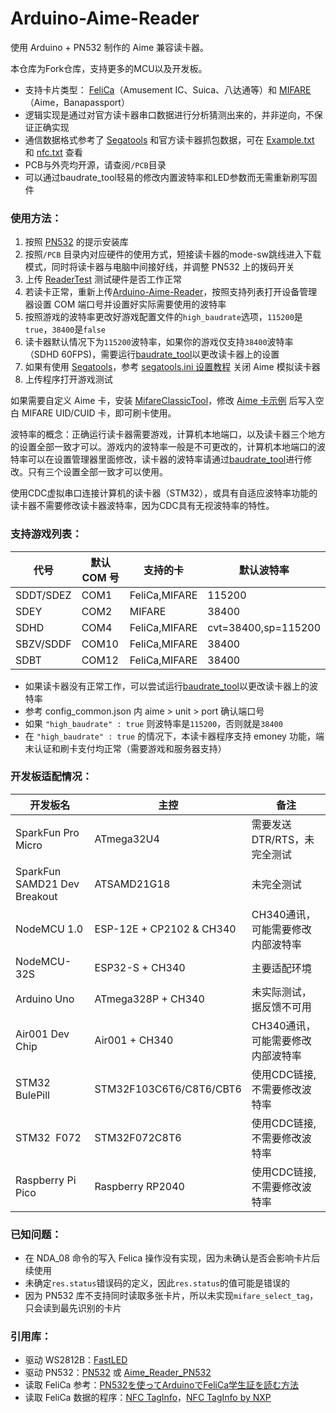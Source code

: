 # Arduino-Aime-Reader

使用 Arduino + PN532 制作的 Aime 兼容读卡器。

本仓库为Fork仓库，支持更多的MCU以及开发板。 

- 支持卡片类型： [FeliCa](https://zh.wikipedia.org/wiki/FeliCa)（Amusement IC、Suica、八达通等）和 [MIFARE](https://zh.wikipedia.org/wiki/MIFARE)（Aime，Banapassport）
- 逻辑实现是通过对官方读卡器串口数据进行分析猜测出来的，并非逆向，不保证正确实现
- 通信数据格式参考了 [Segatools](https://github.com/djhackersdev/segatools) 和官方读卡器抓包数据，可在 [Example.txt](doc/Example.txt) 和 [nfc.txt](https://github.com/djhackersdev/segatools/blob/master/doc/nfc.txt) 查看
- PCB与外壳均开源，请查阅`/PCB`目录
- 可以通过baudrate_tool轻易的修改内置波特率和LED参数而无需重新刷写固件

### 使用方法：

1. 按照 [PN532](https://github.com/elechouse/PN532) 的提示安装库
2. 按照`/PCB` 目录内对应硬件的使用方式，短接读卡器的mode-sw跳线进入下载模式，同时将读卡器与电脑中间接好线，并调整 PN532 上的拨码开关
3. 上传 [ReaderTest](tools/ReaderTest/ReaderTest.ino) 测试硬件是否工作正常
4. 若读卡正常，重新上传[Arduino-Aime-Reader](Arduino-Aime-Reader.ino)，按照支持列表打开设备管理器设置 COM 端口号并设置好实际需要使用的波特率
5. 按照游戏的波特率更改好游戏配置文件的`high_baudrate`选项，`115200`是`true`，`38400`是`false`
6. 读卡器默认情况下为`115200`波特率，如果你的游戏仅支持`38400`波特率（SDHD 60FPS)，需要运行[baudrate_tool](tools/BaudRateTool/baudrate_tool.exe)以更改读卡器上的设置
7. 如果有使用 [Segatools](https://github.com/djhackersdev/segatools)，参考 [segatools.ini 设置教程](https://github.com/djhackersdev/segatools/blob/master/doc/config/common.md#enable) 关闭 Aime 模拟读卡器
8. 上传程序打开游戏测试

如果需要自定义 Aime 卡，安装 [MifareClassicTool](https://github.com/ikarus23/MifareClassicTool)，修改 [Aime 卡示例](doc/aime示例.mct) 后写入空白 MIFARE UID/CUID 卡，即可刷卡使用。    


波特率的概念：正确运行读卡器需要游戏，计算机本地端口，以及读卡器三个地方的设置全部一致才可以。游戏内的波特率一般是不可更改的，计算机本地端口的波特率可以在设置管理器里面修改，读卡器的波特率请通过[baudrate_tool](tools/BaudRateTool/baudrate_tool.exe)进行修改。只有三个设置全部一致才可以使用。



使用CDC虚拟串口连接计算机的读卡器（STM32），或具有自适应波特率功能的读卡器不需要修改读卡器波特率，因为CDC具有无视波特率的特性。

### 支持游戏列表：

| 代号        | 默认 COM 号 | 支持的卡          | 默认波特率               |
| --------- | -------- | ------------- | ------------------- |
| SDDT/SDEZ | COM1     | FeliCa,MIFARE | 115200              |
| SDEY      | COM2     | MIFARE        | 38400               |
| SDHD      | COM4     | FeliCa,MIFARE | cvt=38400,sp=115200 |
| SBZV/SDDF | COM10    | FeliCa,MIFARE | 38400               |
| SDBT      | COM12    | FeliCa,MIFARE | 38400               |

- 如果读卡器没有正常工作，可以尝试运行[baudrate_tool](tools/BaudRateTool/baudrate_tool.exe)以更改读卡器上的波特率
- 参考 config_common.json 内 aime > unit > port 确认端口号
- 如果 `"high_baudrate" : true` 则波特率是`115200`，否则就是`38400`
- 在 `"high_baudrate" : true` 的情况下，本读卡器程序支持 emoney 功能，端末认证和刷卡支付均正常（需要游戏和服务器支持）

### 开发板适配情况：

| 开发板名                         | 主控                       | 备注                  |
| ---------------------------- | ------------------------ | ------------------- |
| SparkFun Pro Micro           | ATmega32U4               | 需要发送 DTR/RTS，未完全测试  |
| SparkFun SAMD21 Dev Breakout | ATSAMD21G18              | 未完全测试               |
| NodeMCU 1.0                  | ESP-12E + CP2102 & CH340 | CH340通讯，可能需要修改内部波特率 |
| NodeMCU-32S                  | ESP32-S + CH340          | 主要适配环境              |
| Arduino Uno                  | ATmega328P + CH340       | 未实际测试，据反馈不可用        |
| Air001 Dev Chip              | Air001 + CH340           | CH340通讯，可能需要修改内部波特率 |
| STM32  BulePill              | STM32F103C6T6/C8T6/CBT6  | 使用CDC链接,不需要修改波特率    |
| STM32  F072                  | STM32F072C8T6            | 使用CDC链接,不需要修改波特率    |
| Raspberry Pi Pico            | Raspberry RP2040         | 使用CDC链接,不需要修改波特率    |

### 已知问题：

- 在 NDA_08 命令的写入 Felica 操作没有实现，因为未确认是否会影响卡片后续使用
- 未确定`res.status`错误码的定义，因此`res.status`的值可能是错误的
- 因为 PN532 库不支持同时读取多张卡片，所以未实现`mifare_select_tag`，只会读到最先识别的卡片

### 引用库：

- 驱动 WS2812B：[FastLED](https://github.com/FastLED/FastLED)
- 驱动 PN532：[PN532](https://github.com/elechouse/PN532) 或 [Aime_Reader_PN532](https://github.com/Sucareto/Aime_Reader_PN532)
- 读取 FeliCa 参考：[PN532を使ってArduinoでFeliCa学生証を読む方法](https://qiita.com/gpioblink/items/91597a5275862f7ffb3c)
- 读取 FeliCa 数据的程序：[NFC TagInfo](https://play.google.com/store/apps/details?id=at.mroland.android.apps.nfctaginfo)，[NFC TagInfo by NXP](https://play.google.com/store/apps/details?id=com.nxp.taginfolite)
